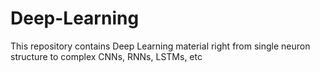 # Deep-Learning

This repository contains Deep Learning material right from single neuron structure to complex CNNs, RNNs, LSTMs, etc<br>
